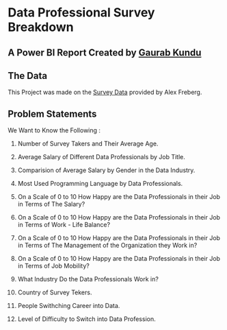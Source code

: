 # Data Professional Survey Breakdown

## A Power BI Report Created by [Gaurab Kundu](https://www.linkedin.com/in/gaurab-kundu/)

## The Data

This Project was made on the [Survey Data](https://docs.google.com/spreadsheets/d/1l7v0_J2kt0TV5_phWr827i6VcX4cUVTI/edit?usp=sharing&ouid=113907451729758661404&rtpof=true&sd=true) provided by Alex Freberg.

## Problem Statements

We Want to Know the Following :

1. Number of Survey Takers and Their Average Age.

2. Average Salary of Different Data Professionals by Job Title.

3. Comparision of Average Salary by Gender in the Data Industry.

4. Most Used Programming Language by Data Professionals.

5. On a Scale of 0 to 10 How Happy are the Data Professionals in their Job in Terms of The Salary?

6. On a Scale of 0 to 10 How Happy are the Data Professionals in their Job in Terms of Work  - Life Balance?

7. On a Scale of 0 to 10 How Happy are the Data Professionals in their Job in Terms of The Management of the Organization they Work in?

8. On a Scale of 0 to 10 How Happy are the Data Professionals in their Job in Terms of Job Mobility?

9. What Industry Do the Data Professionals Work in?

10. Country of Survey Tekers.

11. People Swithching Career into Data.

12. Level of Difficulty to Switch into Data Profession.


